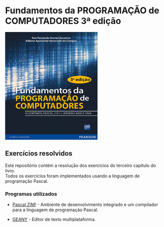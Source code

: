 # Fundamentos da PROGRAMAÇÃO de COMPUTADORES 3ª edição 
<img src="./_imagens/livro.jpg" width="300" height="350"/>

## Exercícios resolvidos
Este repositório contém a resolução dos exercícios do terceiro capítulo do livro.</br>
Todos os exercícios foram implementados usando a linguagem de programação Pascal.


### Programas utilizados

* [Pascal ZIM!](http://pascalzimbr.blogspot.com/) - Ambiente de desenvolvimento integrado e um compilador para a linguagem de programação Pascal.

* [GEANY](https://www.geany.org/) - Editor de texto multiplataforma.
